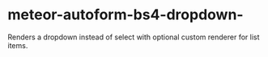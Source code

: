 # meteor-autoform-bs4-dropdown-
Renders a dropdown instead of select with optional custom renderer for list items. 
